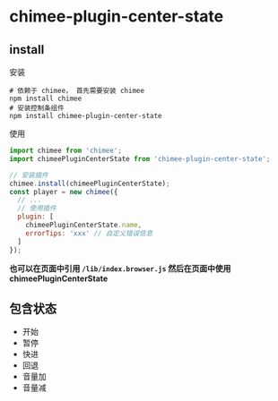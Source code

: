 # chimee-plugin-center-state

## install

安装

```shell
# 依赖于 chimee， 首先需要安装 chimee
npm install chimee
# 安装控制条组件
npm install chimee-plugin-center-state
```

使用

```javascript
import chimee from 'chimee';
import chimeePluginCenterState from 'chimee-plugin-center-state';

// 安装插件
chimee.install(chimeePluginCenterState);
const player = new chimee({
  // ...
  // 使用插件
  plugin: [
    chimeePluginCenterState.name,
    errorTips: 'xxx' // 自定义错误信息
  ]
});
```

**也可以在页面中引用 `/lib/index.browser.js` 然后在页面中使用 chimeePluginCenterState**

## 包含状态

* 开始
* 暂停
* 快进
* 回退
* 音量加
* 音量减
